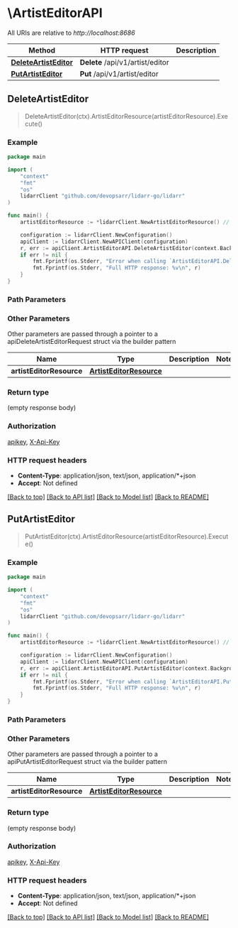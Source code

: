 # \ArtistEditorAPI

All URIs are relative to *http://localhost:8686*

Method | HTTP request | Description
------------- | ------------- | -------------
[**DeleteArtistEditor**](ArtistEditorAPI.md#DeleteArtistEditor) | **Delete** /api/v1/artist/editor | 
[**PutArtistEditor**](ArtistEditorAPI.md#PutArtistEditor) | **Put** /api/v1/artist/editor | 



## DeleteArtistEditor

> DeleteArtistEditor(ctx).ArtistEditorResource(artistEditorResource).Execute()



### Example

```go
package main

import (
	"context"
	"fmt"
	"os"
	lidarrClient "github.com/devopsarr/lidarr-go/lidarr"
)

func main() {
	artistEditorResource := *lidarrClient.NewArtistEditorResource() // ArtistEditorResource |  (optional)

	configuration := lidarrClient.NewConfiguration()
	apiClient := lidarrClient.NewAPIClient(configuration)
	r, err := apiClient.ArtistEditorAPI.DeleteArtistEditor(context.Background()).ArtistEditorResource(artistEditorResource).Execute()
	if err != nil {
		fmt.Fprintf(os.Stderr, "Error when calling `ArtistEditorAPI.DeleteArtistEditor``: %v\n", err)
		fmt.Fprintf(os.Stderr, "Full HTTP response: %v\n", r)
	}
}
```

### Path Parameters



### Other Parameters

Other parameters are passed through a pointer to a apiDeleteArtistEditorRequest struct via the builder pattern


Name | Type | Description  | Notes
------------- | ------------- | ------------- | -------------
 **artistEditorResource** | [**ArtistEditorResource**](ArtistEditorResource.md) |  | 

### Return type

 (empty response body)

### Authorization

[apikey](../README.md#apikey), [X-Api-Key](../README.md#X-Api-Key)

### HTTP request headers

- **Content-Type**: application/json, text/json, application/*+json
- **Accept**: Not defined

[[Back to top]](#) [[Back to API list]](../README.md#documentation-for-api-endpoints)
[[Back to Model list]](../README.md#documentation-for-models)
[[Back to README]](../README.md)


## PutArtistEditor

> PutArtistEditor(ctx).ArtistEditorResource(artistEditorResource).Execute()



### Example

```go
package main

import (
	"context"
	"fmt"
	"os"
	lidarrClient "github.com/devopsarr/lidarr-go/lidarr"
)

func main() {
	artistEditorResource := *lidarrClient.NewArtistEditorResource() // ArtistEditorResource |  (optional)

	configuration := lidarrClient.NewConfiguration()
	apiClient := lidarrClient.NewAPIClient(configuration)
	r, err := apiClient.ArtistEditorAPI.PutArtistEditor(context.Background()).ArtistEditorResource(artistEditorResource).Execute()
	if err != nil {
		fmt.Fprintf(os.Stderr, "Error when calling `ArtistEditorAPI.PutArtistEditor``: %v\n", err)
		fmt.Fprintf(os.Stderr, "Full HTTP response: %v\n", r)
	}
}
```

### Path Parameters



### Other Parameters

Other parameters are passed through a pointer to a apiPutArtistEditorRequest struct via the builder pattern


Name | Type | Description  | Notes
------------- | ------------- | ------------- | -------------
 **artistEditorResource** | [**ArtistEditorResource**](ArtistEditorResource.md) |  | 

### Return type

 (empty response body)

### Authorization

[apikey](../README.md#apikey), [X-Api-Key](../README.md#X-Api-Key)

### HTTP request headers

- **Content-Type**: application/json, text/json, application/*+json
- **Accept**: Not defined

[[Back to top]](#) [[Back to API list]](../README.md#documentation-for-api-endpoints)
[[Back to Model list]](../README.md#documentation-for-models)
[[Back to README]](../README.md)

